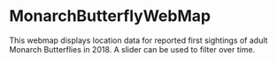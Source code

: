 # MonarchButterflyWebMap
This webmap displays location data for reported first sightings of adult Monarch Butterflies in 2018. A slider can be used to filter over time.
